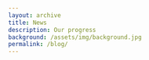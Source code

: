 ```yaml
---
layout: archive
title: News
description: Our progress
background: /assets/img/background.jpg
permalink: /blog/
---
```


<!-- Content here would shop up above your list of posts -->
